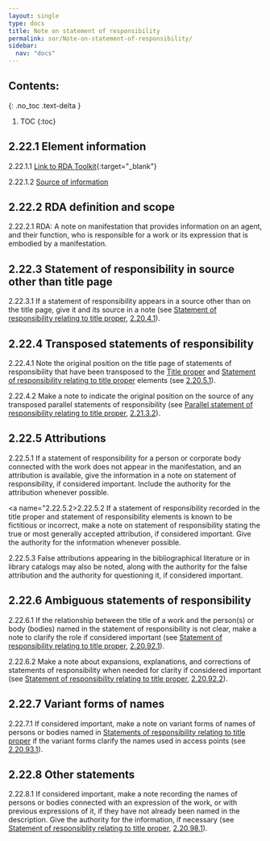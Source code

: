 ```yaml
---
layout: single
type: docs
title: Note on statement of responsibility
permalink: sor/Note-on-statement-of-responsibility/
sidebar:
  nav: "docs"
---
```


## Contents:
{: .no_toc .text-delta }

1. TOC
{:toc}

## 2.22.1 Element information

<a name="2.22.1.1">2.22.1.1</a> [Link to RDA Toolkit](https://beta.rdatoolkit.org/Content?externalId=en-US_ala-ec50e693-78cd-3171-8f30-0d5be6e8a634){:target="_blank"}

<a name="2.22.1.2">2.22.1.2</a> [Source of information](/DCRMR/sor/)

## 2.22.2 RDA definition and scope

<a name="2.22.2.1">2.22.2.1</a> RDA: A note on manifestation that provides information on an agent, and their function, who is responsible for a work or its expression that is embodied by a manifestation.

## 2.22.3 Statement of responsibility in source other than title page 

<a name="2.22.3.1">2.22.3.1</a> If a statement of responsibility appears in a source other than on the title page, give it and its source in a note (see [Statement of responsibility relating to title proper](/DCRMR/sor/Statement-of-responsibility-relating-to-title-proper/), [2.20.4.1](/DCRMR/sor/Statement-of-responsibility-relating-to-title-proper/#2.20.4.1)).

## 2.22.4 Transposed statements of responsibility 

<a name="2.22.4.1">2.22.4.1</a> Note the original position on the title page of statements of responsibility that have been transposed to the [Title proper](/DCRMR/title/Title-proper/) and [Statement of responsibility relating to title proper](/DCRMR/sor/Statement-of-responsibility-relating-to-title-proper/) elements (see [2.20.5.1](/DCRMR/sor/Statement-of-responsibility-relating-to-title-proper/#2.20.5.1)).

<a name="2.22.4.2">2.22.4.2</a> Make a note to indicate the original position on the source of any transposed parallel statements of responsibility (see [Parallel statement of responsibility relating to title proper](/DCRMR/sor/Parallel-statement-of-responsibility-relating-to-title-proper/), [2.21.3.2](/DCRMR/sor/Parallel-statement-of-responsibility-relating-to-title-proper/#2.21.3.2)).

## 2.22.5 Attributions

<a name="2.22.5.1">2.22.5.1</a> If a statement of responsibility for a person or corporate body connected with the work does not appear in the manifestation, and an attribution is available, give the information in a note on statement of responsibility, if considered important. Include the authority for the attribution whenever possible.

<a name="2.22.5.2>2.22.5.2</a> If a statement of responsibility recorded in the title proper and statement of responsibility elements is known to be fictitious or incorrect, make a note on statement of responsibility stating the true or most generally accepted attribution, if considered important. Give the authority for the information whenever possible.

<a name="2.22.5.3">2.22.5.3</a> False attributions appearing in the bibliographical literature or in library catalogs may also be noted, along with the authority for the false attribution and the authority for questioning it, if considered important.

## 2.22.6 Ambiguous statements of responsibility

<a name="2.22.6.1">2.22.6.1</a> If the relationship between the title of a work and the person(s) or body (bodies) named in the statement of responsibility is not clear,  make a note to clarify the role if considered important (see [Statement of responsibility relating to title proper](/DCRMR/sor/Statement-of-responsibility-relating-to-title-proper/), [2.20.92.1](/DCRMR/sor/Statement-of-responsibility-relating-to-title-proper/#2.20.92.1)).

<a name="2.22.6.2">2.22.6.2</a> Make a note about expansions, explanations, and corrections of statements of responsibility when needed for clarity if considered important (see [Statement of responsibility relating to title proper](/DCRMR/sor/Statement-of-responsibility-relating-to-title-proper/), [2.20.92.2](/DCRMR/sor/Statement-of-responsibility-relating-to-title-proper/#2.20.92.2)).

## 2.22.7 Variant forms of names

<a name="2.22.7.1">2.22.7.1</a> If considered important, make a note on variant forms of names of persons or bodies named in [Statements of responsibility relating to title proper](/DCRMR/sor/Statement-of-responsibility-relating-to-title-proper/) if the variant forms clarify the names used in access points (see [2.20.93.1](/DCRMR/sor/Statement-of-responsibility-relating-to-title-proper/#2.20.93.1)).

## 2.22.8 Other statements

<a name="2.22.8.1">2.22.8.1</a> If considered important, make a note recording the names of persons or bodies connected with an expression of the work, or with previous expressions of it, if they have not already been named in the description. Give the authority for the information, if necessary (see [Statement of responsiblity relating to title proper](/DCRMR/sor/Statement-of-responsibility-relating-to-title-proper/), [2.20.98.1](/DCRMR/sor/Statement-of-responsibility-relating-to-title-proper/#2.20.98.1)).
